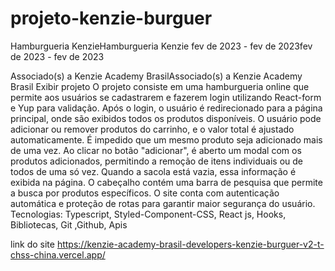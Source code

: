 # projeto-kenzie-burguer

Hamburgueria KenzieHamburgueria Kenzie
fev de 2023 - fev de 2023fev de 2023 - fev de 2023

Associado(s) a Kenzie Academy BrasilAssociado(s) a Kenzie Academy Brasil
Exibir projeto
O projeto consiste em uma hamburgueria online que permite aos usuários se
cadastrarem e fazerem login utilizando React-form e Yup para validação. Após o
login, o usuário é redirecionado para a página principal, onde são exibidos todos os
produtos disponíveis. O usuário pode adicionar ou remover produtos do carrinho, e
o valor total é ajustado automaticamente. É impedido que um mesmo produto seja
adicionado mais de uma vez. Ao clicar no botão "adicionar", é aberto um modal com
os produtos adicionados, permitindo a remoção de itens individuais ou de todos de
uma só vez. Quando a sacola está vazia, essa informação é exibida na página. O
cabeçalho contém uma barra de pesquisa que permite a busca por produtos
específicos. O site conta com autenticação automática e proteção de rotas para
garantir maior segurança do usuário.
Tecnologias:
Typescript, Styled-Component-CSS, React js, Hooks, Bibliotecas, Git ,Github, Apis

link do site 
https://kenzie-academy-brasil-developers-kenzie-burguer-v2-t-chss-china.vercel.app/
